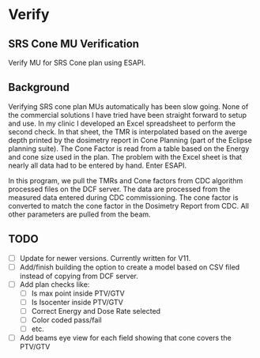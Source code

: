 # Verify
## SRS Cone MU Verification
Verify MU for SRS Cone plan using ESAPI.

## Background
Verifying SRS cone plan MUs automatically has been slow going. None of the commercial solutions I have tried have been straight forward to setup and use.
In my clinic I developed an Excel spreadsheet to perform the second check. In that sheet, the TMR is interpolated based on the averge depth printed by the
dosimetry report in Cone Planning (part of the Eclipse planning suite). The Cone Factor is read from a table based on the Energy and cone size used in the plan.
The problem with the Excel sheet is that nearly all data had to be entered by hand. Enter ESAPI.

In this program, we pull the TMRs and Cone factors from CDC algorithm processed files on the DCF server. The data are processed from the measured data entered
during CDC commissioning. The cone factor is converted to match the cone factor in the Dosimetry Report from CDC. All other parameters are pulled from the beam.

## TODO
- [ ] Update for newer versions. Currently written for V11.
- [ ] Add/finish building the option to create a model based on CSV filed instead of copying from DCF server.
- [ ] Add plan checks like:
   - [ ] Is max point inside PTV/GTV
   - [ ] Is Isocenter inside PTV/GTV
   - [ ] Correct Energy and Dose Rate selected
   - [ ] Color coded pass/fail
   - [ ] etc.
- [ ] Add beams eye view for each field showing that cone covers the PTV/GTV
